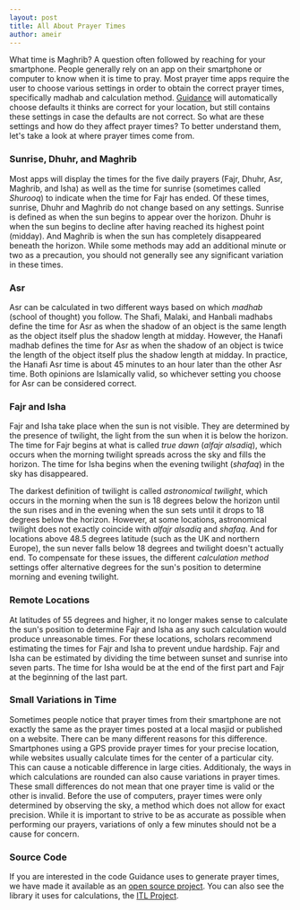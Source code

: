 ```yaml
---
layout: post
title: All About Prayer Times
author: ameir
---
```


What time is Maghrib? A question often followed by reaching for your smartphone. People generally rely on an app on their smartphone or computer to know when it is time to pray. Most prayer time apps require the user to choose various settings in order to obtain the correct prayer times, specifically madhab and calculation method. [Guidance](http://guidanceapp.com/) will automatically choose defaults it thinks are correct for your location, but still contains these settings in case the defaults are not correct. So what are these settings and how do they affect prayer times? To better understand them, let's take a look at where prayer times come from.


### Sunrise, Dhuhr, and Maghrib

Most apps will display the times for the five daily prayers (Fajr, Dhuhr, Asr, Maghrib, and Isha) as well as the time for sunrise (sometimes called *Shurooq*) to indicate when the time for Fajr has ended. Of these times, sunrise, Dhuhr and Maghrib do not change based on any settings. Sunrise is defined as when the sun begins to appear over the horizon. Dhuhr is when the sun begins to decline after having reached its highest point (midday). And Maghrib is when the sun has completely disappeared beneath the horizon. While some methods may add an additional minute or two as a precaution, you should not generally see any significant variation in these times.


### Asr

Asr can be calculated in two different ways based on which *madhab* (school of thought) you follow. The Shafi, Malaki, and Hanbali madhabs define the time for Asr as when the shadow of an object is the same length as the object itself plus the shadow length at midday. However, the Hanafi madhab defines the time for Asr as when the shadow of an object is twice the length of the object itself plus the shadow length at midday. In practice, the Hanafi Asr time is about 45 minutes to an hour later than the other Asr time. Both opinions are Islamically valid, so whichever setting you choose for Asr can be considered correct.


### Fajr and Isha

Fajr and Isha take place when the sun is not visible. They are determined by the presence of twilight, the light from the sun when it is below the horizon. The time for Fajr begins at what is called *true dawn* (*alfajr alsadiq*), which occurs when the morning twilight spreads across the sky and fills the horizon. The time for Isha begins when the evening twilight (*shafaq*) in the sky has disappeared. 

The darkest definition of twilight is called *astronomical twilight*, which occurs in the morning when the sun is 18 degrees below the horizon until the sun rises and in the evening when the sun sets until it drops to 18 degrees below the horizon. However, at some locations, astronomical twilight does not exactly coincide with *alfajr alsadiq* and *shafaq*. And for locations above 48.5 degrees latitude (such as the UK and northern Europe), the sun never falls below 18 degrees and twilight doesn't actually end. To compensate for these issues, the different *calculation method* settings offer alternative degrees for the sun's position to determine morning and evening twilight.


### Remote Locations

At latitudes of 55 degrees and higher, it no longer makes sense to calculate the sun's position to determine Fajr and Isha as any such calculation would produce unreasonable times. For these locations, scholars recommend estimating the times for Fajr and Isha to prevent undue hardship. Fajr and Isha can be estimated by dividing the time between sunset and sunrise into seven parts. The time for Isha would be at the end of the first part and Fajr at the beginning of the last part.


### Small Variations in Time

Sometimes people notice that prayer times from their smartphone are not exactly the same as the prayer times posted at a local masjid or published on a website. There can be many different reasons for this difference. Smartphones using a GPS provide prayer times for your precise location, while websites usually calculate times for the center of a particular city. This can cause a noticable difference in large cities. Additionaly, the ways in which calculations are rounded can also cause variations in prayer times. These small differences do not mean that one prayer time is valid or the other is invalid. Before the use of computers, prayer times were only determined by observing the sky, a method which does not allow for exact precision. While it is important to strive to be as accurate as possible when performing our prayers, variations of only a few minutes should not be a cause for concern.


### Source Code

If you are interested in the code Guidance uses to generate prayer times, we have made it available as an [open source project](https://github.com/batoulapps/BAPrayerTimes). You can also see the library it uses for calculations, the [ITL Project](https://github.com/arabeyes-org/ITL).